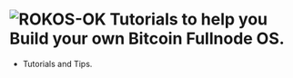 ![ROKOS-OK](http://i.imgur.com/WHN1JGF.png)
Tutorials to help you Build your own Bitcoin Fullnode OS.
=========================== 
* Tutorials and Tips.